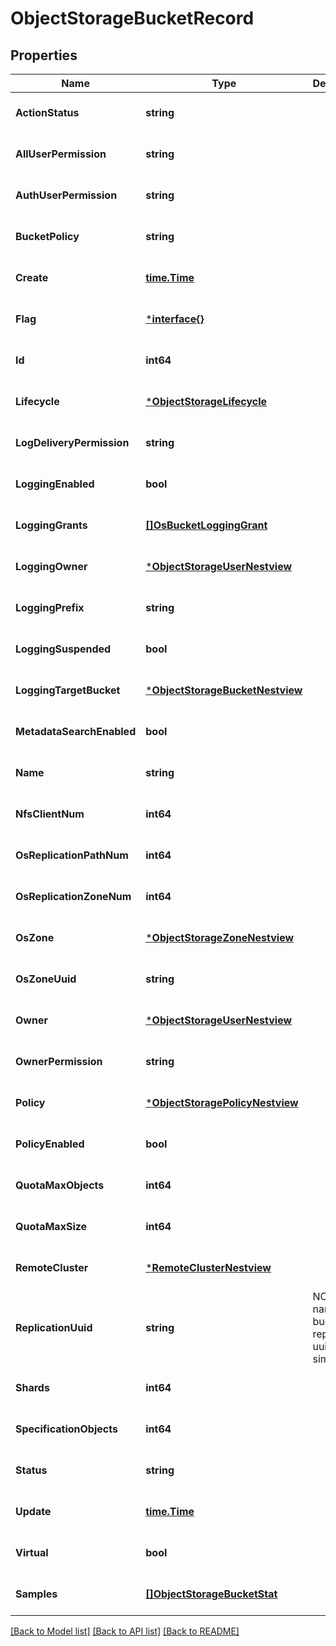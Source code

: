 # ObjectStorageBucketRecord

## Properties
Name | Type | Description | Notes
------------ | ------------- | ------------- | -------------
**ActionStatus** | **string** |  | [optional] [default to null]
**AllUserPermission** | **string** |  | [optional] [default to null]
**AuthUserPermission** | **string** |  | [optional] [default to null]
**BucketPolicy** | **string** |  | [optional] [default to null]
**Create** | [**time.Time**](time.Time.md) |  | [optional] [default to null]
**Flag** | [***interface{}**](interface{}.md) |  | [optional] [default to null]
**Id** | **int64** |  | [optional] [default to null]
**Lifecycle** | [***ObjectStorageLifecycle**](ObjectStorageLifecycle.md) |  | [optional] [default to null]
**LogDeliveryPermission** | **string** |  | [optional] [default to null]
**LoggingEnabled** | **bool** |  | [optional] [default to null]
**LoggingGrants** | [**[]OsBucketLoggingGrant**](OSBucketLoggingGrant.md) |  | [optional] [default to null]
**LoggingOwner** | [***ObjectStorageUserNestview**](ObjectStorageUser_Nestview.md) |  | [optional] [default to null]
**LoggingPrefix** | **string** |  | [optional] [default to null]
**LoggingSuspended** | **bool** |  | [optional] [default to null]
**LoggingTargetBucket** | [***ObjectStorageBucketNestview**](ObjectStorageBucket_Nestview.md) |  | [optional] [default to null]
**MetadataSearchEnabled** | **bool** |  | [optional] [default to null]
**Name** | **string** |  | [optional] [default to null]
**NfsClientNum** | **int64** |  | [optional] [default to null]
**OsReplicationPathNum** | **int64** |  | [optional] [default to null]
**OsReplicationZoneNum** | **int64** |  | [optional] [default to null]
**OsZone** | [***ObjectStorageZoneNestview**](ObjectStorageZone_Nestview.md) |  | [optional] [default to null]
**OsZoneUuid** | **string** |  | [optional] [default to null]
**Owner** | [***ObjectStorageUserNestview**](ObjectStorageUser_Nestview.md) |  | [optional] [default to null]
**OwnerPermission** | **string** |  | [optional] [default to null]
**Policy** | [***ObjectStoragePolicyNestview**](ObjectStoragePolicy_Nestview.md) |  | [optional] [default to null]
**PolicyEnabled** | **bool** |  | [optional] [default to null]
**QuotaMaxObjects** | **int64** |  | [optional] [default to null]
**QuotaMaxSize** | **int64** |  | [optional] [default to null]
**RemoteCluster** | [***RemoteClusterNestview**](RemoteCluster_Nestview.md) |  | [optional] [default to null]
**ReplicationUuid** | **string** | NOTE: Use name of bucket as replication uuid for simplicity | [optional] [default to null]
**Shards** | **int64** |  | [optional] [default to null]
**SpecificationObjects** | **int64** |  | [optional] [default to null]
**Status** | **string** |  | [optional] [default to null]
**Update** | [**time.Time**](time.Time.md) |  | [optional] [default to null]
**Virtual** | **bool** |  | [optional] [default to null]
**Samples** | [**[]ObjectStorageBucketStat**](ObjectStorageBucketStat.md) |  | [optional] [default to null]

[[Back to Model list]](../README.md#documentation-for-models) [[Back to API list]](../README.md#documentation-for-api-endpoints) [[Back to README]](../README.md)


